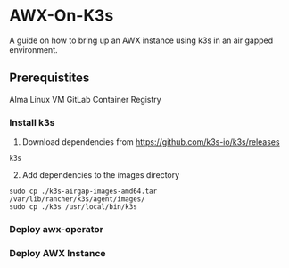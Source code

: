 # AWX-On-K3s
A guide on how to bring up an AWX instance using k3s in an air gapped environment.

## Prerequistites
Alma Linux VM
GitLab Container Registry

### Install k3s
1. Download dependencies from https://github.com/k3s-io/k3s/releases
```k3s-airgap-images-amd64.tar
k3s
```
2. Add dependencies to the images directory
```sudo mkdir -p /var/lib/rancher/k3s/agent/images/
sudo cp ./k3s-airgap-images-amd64.tar /var/lib/rancher/k3s/agent/images/
sudo cp ./k3s /usr/local/bin/k3s
```

### Deploy awx-operator

### Deploy AWX Instance
